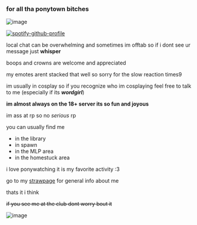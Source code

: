 ### for all tha ponytown bitches
![image](https://github.com/wordgirlpbs/assets/blob/3da6a7b45196ef904f8c64043de7a0b4b35fd017/wordgirl_fan_button_by_wolfgangar_dcc3icn-375w-2x.png)

[![spotify-github-profile](https://spotify-github-profile.vercel.app/api/view?uid=313vqh74xftdht454mh5w2rtihfu&cover_image=true&theme=natemoo-re&show_offline=true&background_color=121212&interchange=false&bar_color=53b14f&bar_color_cover=true)](https://spotify-github-profile.vercel.app/api/view?uid=313vqh74xftdht454mh5w2rtihfu&redirect=true)

local chat can be overwhelming and sometimes im offtab so if i dont see ur message just **whisper**

boops and crowns are welcome and appreciated 

my emotes arent stacked that well so sorry for the slow reaction times9

im usually in cosplay so if you recognize who im cosplaying feel free to talk to me (especially if its ***wordgirl***)

**im almost always on the 18+ server its so fun and joyous**

im ass at rp so no *serious* rp


you can usually find me

- in the library
- in spawn
- in the MLP area
- in the homestuck area 

i love ponywatching it is my favorite activity :3 

go to my [strawpage](https://wordgirlpbs.straw.page/) for general info about me

thats it i think

~~if you see me at the club dont worry bout it~~

![image](https://files.catbox.moe/ar97y3.gif)
<!--
**wordgirlpbs/wordgirlpbs** is a ✨ _special_ ✨ repository because its `README.md` (this file) appears on your GitHub profile.

Here are some ideas to get you started:

- 🔭 I’m currently working on ...
- 🌱 I’m currently learning ...
- 👯 I’m looking to collaborate on ...
- 🤔 I’m looking for help with ...
- 💬 Ask me about ...
- 📫 How to reach me: ...
- 😄 Pronouns: ...
- ⚡ Fun fact: ...
-->
